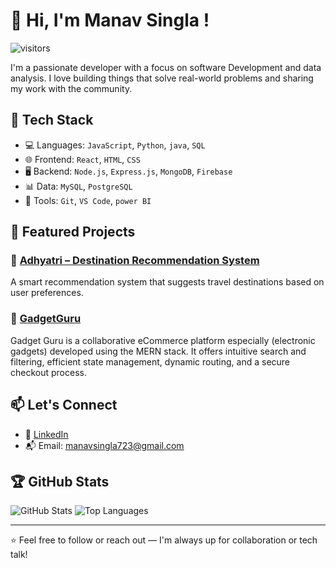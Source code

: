 # 👋 Hi, I'm Manav Singla !

![visitors](https://visitor-badge.laobi.icu/badge?page_id=your-username.your-username)

I'm a passionate developer with a focus on  software Development and data analysis. 
I love building things that solve real-world problems and sharing my work with the community.

## 🚀 Tech Stack

- 💻 Languages: `JavaScript`, `Python`, `java`, `SQL`
- 🌐 Frontend: `React`, `HTML`, `CSS`
- 🖥️ Backend: `Node.js`, `Express.js`, `MongoDB`, `Firebase`
- 📊 Data: `MySQL`, `PostgreSQL`
- 🔧 Tools: `Git`, `VS Code`, `power BI`

## 📌 Featured Projects

### 🔹 [Adhyatri – Destination Recommendation System](https://github.com/Manav070902/adhyatri)
A smart recommendation system that suggests travel destinations based on user preferences.

### 🔹 [GadgetGuru](https://github.com/Manav070902/GadgetGuru)
Gadget Guru is a collaborative eCommerce platform especially (electronic gadgets) developed using the MERN stack. It offers intuitive search and filtering, efficient state management, dynamic routing, and a secure checkout process.


## 📫 Let's Connect
- 💼 [LinkedIn](https://www.linkedin.com/in/manav-singla-676151261/)
- 📬 Email: manavsingla723@gmail.com

## 🏆 GitHub Stats

![GitHub Stats](https://github-readme-stats.vercel.app/api?username=Manav070902&show_icons=true&theme=radical)
![Top Languages](https://github-readme-stats.vercel.app/api/top-langs/?username=Manav070902&layout=compact&theme=radical)

---

⭐️ Feel free to follow or reach out — I'm always up for collaboration or tech talk!
